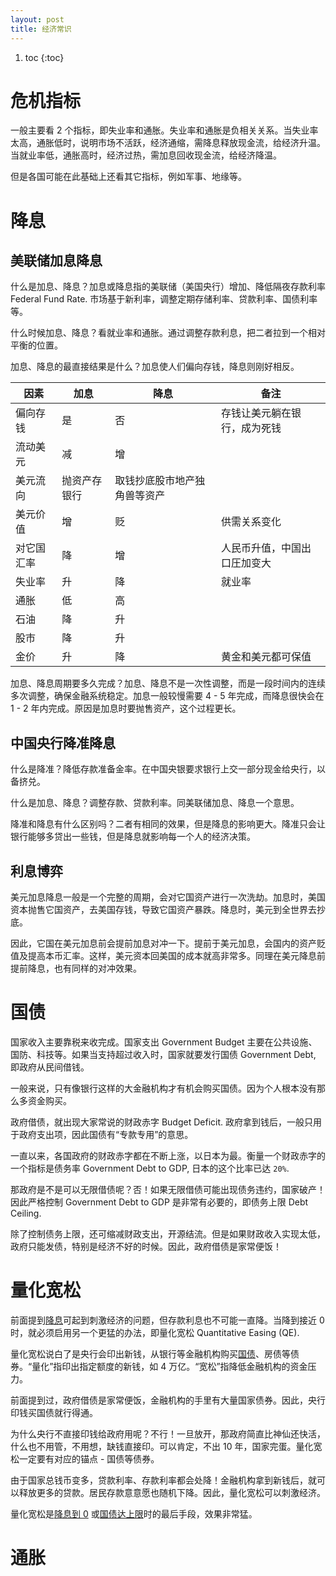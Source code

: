 ```yaml
---
layout: post
title: 经济常识
---
```


1. toc
{:toc}

# 危机指标 #

一般主要看 2 个指标，即失业率和通胀。失业率和通胀是负相关关系。当失业率太高，通胀低时，说明市场不活跃，经济通缩，需降息释放现金流，给经济升温。当就业率低，通胀高时，经济过热，需加息回收现金流，给经济降温。

但是各国可能在此基础上还看其它指标，例如军事、地缘等。

# 降息 #

## 美联储加息降息 ##

什么是加息、降息？加息或降息指的美联储（美国央行）增加、降低隔夜存款利率 Federal Fund Rate. 市场基于新利率，调整定期存储利率、贷款利率、国债利率等。

什么时候加息、降息？看就业率和通胀。通过调整存款利息，把二者拉到一个相对平衡的位置。

加息、降息的最直接结果是什么？加息使人们偏向存钱，降息则刚好相反。

| 因素 | 加息 | 降息 | 备注 |
| ---  | ---  | ---  | --- |
| 偏向存钱 | 是 | 否 | 存钱让美元躺在银行，成为死钱 |
| 流动美元 | 减 | 增 | |
| 美元流向 | 抛资产存银行 | 取钱抄底股市地产独角兽等资产 | |
| 美元价值 | 增 | 贬 | 供需关系变化 |
| 对它国汇率 | 降 | 增 | 人民币升值，中国出口圧加变大 |
| 失业率 | 升 | 降 | 就业率 |
| 通胀 | 低 | 高 | |
| 石油 | 降 | 升 | |
| 股市 | 降 | 升 | |
| 金价 | 升 | 降 | 黄金和美元都可保值 |

加息、降息周期要多久完成？加息、降息不是一次性调整，而是一段时间内的连续多次调整，确保金融系统稳定。加息一般较慢需要 4 - 5 年完成，而降息很快会在 1 - 2 年内完成。原因是加息时要抛售资产，这个过程更长。

## 中国央行降准降息 ##

什么是降准？降低存款准备金率。在中国央银要求银行上交一部分现金给央行，以备挤兑。

什么是加息、降息？调整存款、贷款利率。同美联储加息、降息一个意思。

降准和降息有什么区别吗？二者有相同的效果，但是降息的影响更大。降准只会让银行能够多贷出一些钱，但是降息就影响每一个人的经济决策。

## 利息博弈 ##

美元加息降息一般是一个完整的周期，会对它国资产进行一次洗劫。加息时，美国资本抛售它国资产，去美国存钱，导致它国资产暴跌。降息时，美元到全世界去抄底。

因此，它国在美元加息前会提前加息对冲一下。提前于美元加息，会国内的资产贬值及提高本币汇率。这样，美元资本回美国的成本就高非常多。同理在美元降息前提前降息，也有同样的对冲效果。

# 国债 #

国家收入主要靠税来收完成。国家支出 Government Budget 主要在公共设施、国防、科技等。如果当支持超过收入时，国家就要发行国债 Government Debt, 即政府从民间借钱。

一般来说，只有像银行这样的大金融机构才有机会购买国债。因为个人根本没有那么多资金购买。

政府借债，就出现大家常说的财政赤字 Budget Deficit. 政府拿到钱后，一般只用于政府支出项，因此国债有“专款专用”的意思。

一直以来，各国政府的财政赤字都在不断上涨，以日本为最。衡量一个财政赤字的一个指标是债务率 Government Debt to GDP, 日本的这个比率已达 `20%`.

那政府是不是可以无限借债呢？否！如果无限借债可能出现债务违约，国家破产！因此严格控制 Government Debt to GDP 是非常有必要的，即债务上限 Debt Ceiling.

除了控制债务上限，还可缩减财政支出，开源结流。但是如果财政收入实现太低，政府只能发债，特别是经济不好的时候。因此，政府借债是家常便饭！

# 量化宽松 #

前面提到[降息](#降息)可起到刺激经济的问题，但存款利息也不可能一直降。当降到接近 0 时，就必须启用另一个更猛的办法，即量化宽松 Quantitative Easing (QE).

量化宽松说白了是央行会印出新钱，从银行等金融机构购买[国债](#国债)、房债等债券。“量化”指印出指定额度的新钱，如 4 万亿。“宽松”指降低金融机构的资金压力。

前面提到过，政府借债是家常便饭，金融机构的手里有大量国家债券。因此，央行印钱买国债就行得通。

为什么央行不直接印钱给政府用呢？不行！一旦放开，那政府简直比神仙还快活，什么也不用管，不用想，缺钱直接印。可以肯定，不出 10 年，国家完蛋。量化宽松一定要有对应的锚点 - 国债等债券。

由于国家总钱币变多，贷款利率、存款利率都会处降！金融机构拿到新钱后，就可以释放更多的贷款。居民存款意意愿也随机下降。因此，量化宽松可以刺激经济。

量化宽松是[降息到 0](#降息) 或[国债达上限](#国债)时的最后手段，效果非常猛。

# 通胀 #

